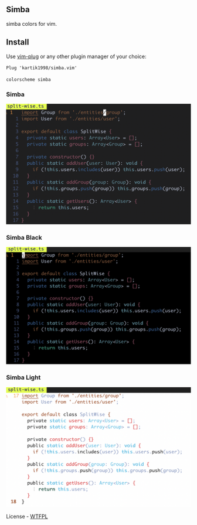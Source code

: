 ## Simba 

simba colors for vim. 

## Install

Use [vim-plug](https://github.com/kartik1998/simba.vim) or any other plugin manager of your choice:

```viml
Plug 'kartik1998/simba.vim'

colorscheme simba
```

### Simba
![](./assets/simba.png)

### Simba Black
![](./assets/simba-black.png)

### Simba Light
![](./assets/simba-light.png)

License - [WTFPL](https://www.google.com/search?q=whatever+the+fuck+you+want+license&oq=whatever+the+fuck+you+want+license&aqs=chrome..69i57.4758j0j1&sourceid=chrome&ie=UTF-8)

